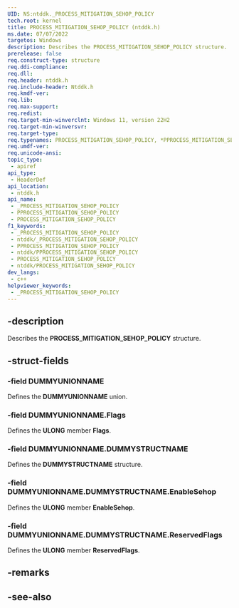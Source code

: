 ```yaml
---
UID: NS:ntddk._PROCESS_MITIGATION_SEHOP_POLICY
tech.root: kernel
title: PROCESS_MITIGATION_SEHOP_POLICY (ntddk.h)
ms.date: 07/07/2022
targetos: Windows
description: Describes the PROCESS_MITIGATION_SEHOP_POLICY structure.
prerelease: false
req.construct-type: structure
req.ddi-compliance: 
req.dll: 
req.header: ntddk.h
req.include-header: Ntddk.h
req.kmdf-ver: 
req.lib: 
req.max-support: 
req.redist: 
req.target-min-winverclnt: Windows 11, version 22H2
req.target-min-winversvr: 
req.target-type: 
req.typenames: PROCESS_MITIGATION_SEHOP_POLICY, *PPROCESS_MITIGATION_SEHOP_POLICY
req.umdf-ver: 
req.unicode-ansi: 
topic_type:
 - apiref
api_type:
 - HeaderDef
api_location:
 - ntddk.h
api_name:
 - _PROCESS_MITIGATION_SEHOP_POLICY
 - PPROCESS_MITIGATION_SEHOP_POLICY
 - PROCESS_MITIGATION_SEHOP_POLICY
f1_keywords:
 - _PROCESS_MITIGATION_SEHOP_POLICY
 - ntddk/_PROCESS_MITIGATION_SEHOP_POLICY
 - PPROCESS_MITIGATION_SEHOP_POLICY
 - ntddk/PPROCESS_MITIGATION_SEHOP_POLICY
 - PROCESS_MITIGATION_SEHOP_POLICY
 - ntddk/PROCESS_MITIGATION_SEHOP_POLICY
dev_langs:
 - c++
helpviewer_keywords:
 - _PROCESS_MITIGATION_SEHOP_POLICY
---
```


## -description

Describes the **PROCESS_MITIGATION_SEHOP_POLICY** structure.

## -struct-fields

### -field DUMMYUNIONNAME

Defines the **DUMMYUNIONNAME** union.

### -field DUMMYUNIONNAME.Flags

Defines the **ULONG** member **Flags**.

### -field DUMMYUNIONNAME.DUMMYSTRUCTNAME

Defines the **DUMMYSTRUCTNAME** structure.

### -field DUMMYUNIONNAME.DUMMYSTRUCTNAME.EnableSehop

Defines the **ULONG** member **EnableSehop**.

### -field DUMMYUNIONNAME.DUMMYSTRUCTNAME.ReservedFlags

Defines the **ULONG** member **ReservedFlags**.

## -remarks

## -see-also
